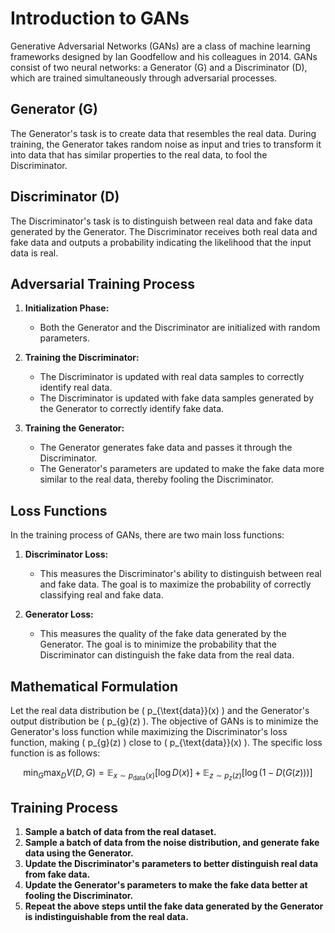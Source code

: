 # Introduction to GANs

Generative Adversarial Networks (GANs) are a class of machine learning frameworks designed by Ian Goodfellow and his colleagues in 2014. GANs consist of two neural networks: a Generator (G) and a Discriminator (D), which are trained simultaneously through adversarial processes.

## Generator (G)

The Generator's task is to create data that resembles the real data. During training, the Generator takes random noise as input and tries to transform it into data that has similar properties to the real data, to fool the Discriminator.

## Discriminator (D)

The Discriminator's task is to distinguish between real data and fake data generated by the Generator. The Discriminator receives both real data and fake data and outputs a probability indicating the likelihood that the input data is real.

## Adversarial Training Process

1. **Initialization Phase:**
   - Both the Generator and the Discriminator are initialized with random parameters.
   
2. **Training the Discriminator:**
   - The Discriminator is updated with real data samples to correctly identify real data.
   - The Discriminator is updated with fake data samples generated by the Generator to correctly identify fake data.
   
3. **Training the Generator:**
   - The Generator generates fake data and passes it through the Discriminator.
   - The Generator's parameters are updated to make the fake data more similar to the real data, thereby fooling the Discriminator.

## Loss Functions

In the training process of GANs, there are two main loss functions:

1. **Discriminator Loss:**
   - This measures the Discriminator's ability to distinguish between real and fake data. The goal is to maximize the probability of correctly classifying real and fake data.
   
2. **Generator Loss:**
   - This measures the quality of the fake data generated by the Generator. The goal is to minimize the probability that the Discriminator can distinguish the fake data from the real data.

## Mathematical Formulation

Let the real data distribution be \( p_{\text{data}}(x) \) and the Generator's output distribution be \( p_{g}(z) \). The objective of GANs is to minimize the Generator's loss function while maximizing the Discriminator's loss function, making \( p_{g}(z) \) close to \( p_{\text{data}}(x) \). The specific loss function is as follows:

$$
\min_{G} \max_{D} V(D, G) = \mathbb{E}_{x \sim p_{\text{data}}(x)} [\log D(x)] + \mathbb{E}_{z \sim p_{z}(z)} [\log (1 - D(G(z)))]
$$

## Training Process

1. **Sample a batch of data from the real dataset.**
2. **Sample a batch of data from the noise distribution, and generate fake data using the Generator.**
3. **Update the Discriminator's parameters to better distinguish real data from fake data.**
4. **Update the Generator's parameters to make the fake data better at fooling the Discriminator.**
5. **Repeat the above steps until the fake data generated by the Generator is indistinguishable from the real data.**
